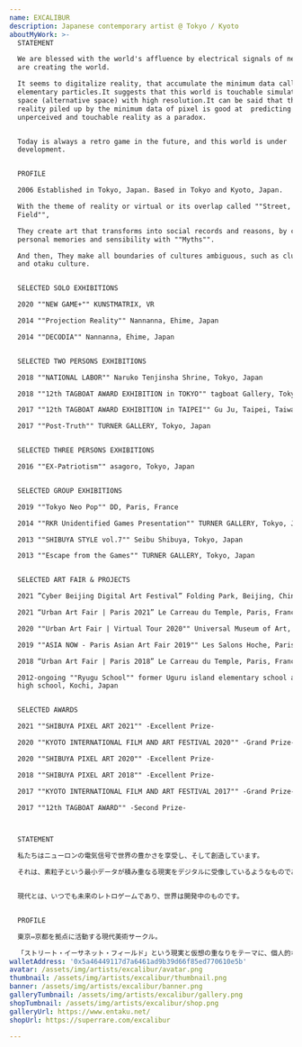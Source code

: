 ```yaml
---
name: EXCALIBUR
description: Japanese contemporary artist @ Tokyo / Kyoto
aboutMyWork: >-
  STATEMENT

  We are blessed with the world's affluence by electrical signals of neuron, and
  are creating the world.

  It seems to digitalize reality, that accumulate the minimum data called as
  elementary particles.It suggests that this world is touchable simulated game
  space (alternative space) with high resolution.It can be said that the virtual
  reality piled up by the minimum data of pixel is good at  predicting
  unperceived and touchable reality as a paradox.


  Today is always a retro game in the future, and this world is under
  development.


  PROFILE

  2006 Established in Tokyo, Japan. Based in Tokyo and Kyoto, Japan.

  With the theme of reality or virtual or its overlap called ""Street, Ethernet,
  Field"",

  They create art that transforms into social records and reasons, by crossing
  personal memories and sensibility with ""Myths"".

  And then, They make all boundaries of cultures ambiguous, such as club culture
  and otaku culture.


  SELECTED SOLO EXHIBITIONS

  2020 ""NEW GAME+"" KUNSTMATRIX, VR

  2014 ""Projection Reality"" Nannanna, Ehime, Japan

  2014 ""DECODIA"" Nannanna, Ehime, Japan


  SELECTED TWO PERSONS EXHIBITIONS

  2018 ""NATIONAL LABOR"" Naruko Tenjinsha Shrine, Tokyo, Japan

  2018 ""12th TAGBOAT AWARD EXHIBITION in TOKYO"" tagboat Gallery, Tokyo, Japan

  2017 ""12th TAGBOAT AWARD EXHIBITION in TAIPEI"" Gu Ju, Taipei, Taiwan

  2017 ""Post-Truth"" TURNER GALLERY, Tokyo, Japan


  SELECTED THREE PERSONS EXHIBITIONS

  2016 ""EX-Patriotism"" asagoro, Tokyo, Japan


  SELECTED GROUP EXHIBITIONS

  2019 ""Tokyo Neo Pop"" DD, Paris, France

  2014 ""RKR Unidentified Games Presentation"" TURNER GALLERY, Tokyo, Japan

  2013 ""SHIBUYA STYLE vol.7"" Seibu Shibuya, Tokyo, Japan

  2013 ""Escape from the Games"" TURNER GALLERY, Tokyo, Japan


  SELECTED ART FAIR & PROJECTS

  2021 ”Cyber Beijing Digital Art Festival” Folding Park, Beijing, China

  2021 “Urban Art Fair | Paris 2021” Le Carreau du Temple, Paris, France

  2020 ""Urban Art Fair | Virtual Tour 2020"" Universal Museum of Art, VR

  2019 ""ASIA NOW - Paris Asian Art Fair 2019"" Les Salons Hoche, Paris, France

  2018 “Urban Art Fair | Paris 2018” Le Carreau du Temple, Paris, France

  2012-ongoing ""Ryugu School"" former Uguru island elementary school and junior
  high school, Kochi, Japan


  SELECTED AWARDS

  2021 ""SHIBUYA PIXEL ART 2021"" -Excellent Prize- 

  2020 ""KYOTO INTERNATIONAL FILM AND ART FESTIVAL 2020"" -Grand Prize-

  2020 ""SHIBUYA PIXEL ART 2020"" -Excellent Prize-

  2018 ""SHIBUYA PIXEL ART 2018"" -Excellent Prize-

  2017 ""KYOTO INTERNATIONAL FILM AND ART FESTIVAL 2017"" -Grand Prize-

  2017 ""12th TAGBOAT AWARD"" -Second Prize-



  STATEMENT

  私たちはニューロンの電気信号で世界の豊かさを享受し、そして創造しています。

  それは、素粒子という最小データが積み重なる現実をデジタルに受像しているようなものであり、この世界が触覚をともなった高解像度のシミュレートされたゲーム空間（代替空間）であることを暗示しています。ピクセルという最小データが積み重ねる仮想は、知覚できない触覚をともなった現実を逆説として予言することに優れているといえるでしょう。


  現代とは、いつでも未来のレトロゲームであり、世界は開発中のものです。


  PROFILE

  東京⇔京都を拠点に活動する現代美術サークル。

  「ストリート・イーサネット・フィールド」という現実と仮想の重なりをテーマに、個人的な記憶を物語や神話と交差しながら社会的な記録に変換する。作品は平面から立体や映像まで幅広く、クラブカルチャーやオタクカルチャーなどすべての境界線を曖昧にする。"
walletAddress: '0x5a46449117d7a6461ad9b39d66f85ed770610e5b'
avatar: /assets/img/artists/excalibur/avatar.png
thumbnail: /assets/img/artists/excalibur/thumbnail.png
banner: /assets/img/artists/excalibur/banner.png
galleryTumbnail: /assets/img/artists/excalibur/gallery.png
shopTumbnail: /assets/img/artists/excalibur/shop.png
galleryUrl: https://www.entaku.net/
shopUrl: https://superrare.com/excalibur

---
```

